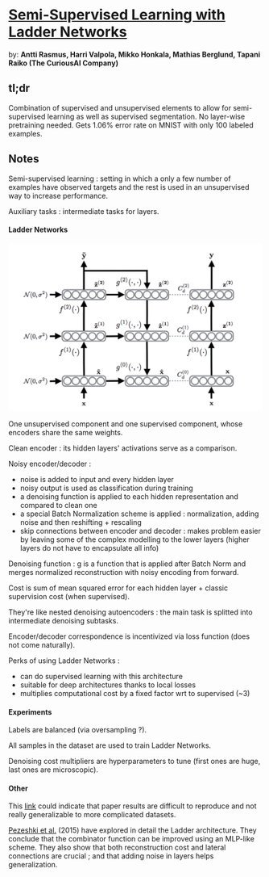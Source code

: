 # [Semi-Supervised Learning with Ladder Networks](https://arxiv.org/pdf/1507.02672.pdf)

by: **Antti Rasmus, Harri Valpola, Mikko Honkala, Mathias Berglund, Tapani Raiko (The CuriousAI Company)**

## tl;dr

Combination of supervised and unsupervised elements to allow for semi-supervised learning as well as supervised segmentation. No layer-wise pretraining needed. Gets 1.06% error rate on MNIST with only 100 labeled examples.

## Notes

Semi-supervised learning : setting in which a only a few number of examples have observed targets and the rest is used in an unsupervised way to increase performance.

Auxiliary tasks : intermediate tasks for layers.

#### Ladder Networks

![](../imgs/sslln.png)

One unsupervised component and one supervised component, whose encoders share the same weights.

Clean encoder : its hidden layers' activations serve as a comparison.

Noisy encoder/decoder : 

* noise is added to input and every hidden layer
* noisy output is used as classification during training
* a denoising function is applied to each hidden representation and compared to clean one
* a special Batch Normalization scheme is applied : normalization, adding noise and then reshifting + rescaling
* skip connections between encoder and decoder : makes problem easier by leaving some of the complex modelling to the lower layers (higher layers do not have to encapsulate all info)

Denoising function : g is a function that is applied after Batch Norm and merges normalized reconstruction with noisy encoding from forward.

Cost is sum of mean squared error for each hidden layer + classic supervision cost (when supervised).

They're like nested denoising autoencoders : the main task is splitted into intermediate denoising subtasks.

Encoder/decoder correspondence is incentivized via loss function (does not come naturally).

Perks of using Ladder Networks :

* can do supervised learning with this architecture
* suitable for deep architectures thanks to local losses
* multiplies computational cost by a fixed factor wrt to supervised (~3)

#### Experiments

Labels are balanced (via oversampling ?).

All samples in the dataset are used to train Ladder Networks.

Denoising cost multipliers are hyperparameters to tune (first ones are huge, last ones are microscopic).

#### Other

This [link](https://www.reddit.com/r/MachineLearning/comments/3w3egh/the_ladder_network_results_extremely_impressive/) could indicate that paper results are difficult to reproduce and not really generalizable to more complicated datasets.

[Pezeshki et al.](https://arxiv.org/pdf/1511.06430.pdf) (2015) have explored in detail the Ladder architecture. They conclude that the combinator function can be improved using an MLP-like scheme. They also show that both reconstruction cost and lateral connections are crucial ; and that adding noise in layers helps generalization.


